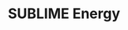 ---
layout: startup_page
title: "SUBLIME Energy"
id: "sublimeenergie.com"
permalink: "/sublimeenergysublimeenergie.com04192025/"
website: "https://sublime-energie.com/"
funding_round: ""
funding_amount: "€11.5M"
investors: "Credit Mutuel Impact, PSL"
about: "SUBLIME Energy supports biogas production to replace fossil fuels with renewable gases. Their proprietary biogas liquefaction technology enables cost-effective biogas collection from small or remote farms, creating a sustainable and economically viable alternative. This technology opens new market potential for biomethane and reduces carbon emissions from heavy transport."
markets: "Renewable Energy, Biogas, Cleantech, Alternative Energy Equipment"
hq: "Paris, , France"
founded_year: "2019"
linkedin: "https://www.linkedin.com/company/sublime-energie"
twitter: ""
instagram: ""
facebook: ""
crunchbase: ""
pitchbook: "https://pitchbook.com/profiles/company/339899-14"

# SEO Optimization
meta_title: "SUBLIME Energy -  Funding (€11.5M)"
meta_description: "SUBLIME Energy, SUBLIME Energy supports biogas production to replace fossil fuels with renewable gases. Their proprietary biogas liquefaction technology enables cost-..."
meta_keywords: "SUBLIME Energy, Renewable Energy, Biogas, Cleantech, Alternative Energy Equipment,  funding"
canonical_url: "https://pkprojectstartups.github.io/projectstartups.com/sublimeenergysublimeenergie.com04192025/"
---
